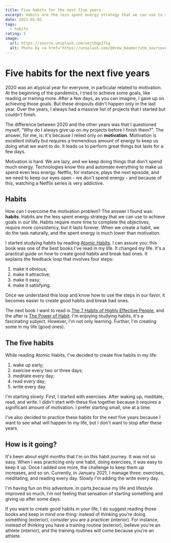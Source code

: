 ```yaml
---
title: Five habits for the next five years
excerpt: Habits are the less spent energy strategy that we can use to achieve goals in our life. Habits require more time to complete the objectives, require more consistency, but it lasts forever.
date: 2021-01-02
tags:
  - habits
rating: 5
image:
  url: https://source.unsplash.com/uejtDqpJ7ig
  alt: Photo by <a href="https://unsplash.com/@drew_beamer?utm_source=unsplash&amp;utm_medium=referral&amp;utm_content=creditCopyText">Drew Beamer</a> on <a href="https://unsplash.com/s/photos/habits?utm_source=unsplash&amp;utm_medium=referral&amp;utm_content=creditCopyText">Unsplash</a>
---
```


# Five habits for the next five years

2020 was an atypical year for everyone, in particular related to motivation. At the beginning of the pandemics, I tried to achieve some goals, like reading or training more. After a few days, as you can imagine, I gave up on achieving those goals. But these dropouts didn't happen only in the last year. Over the years, I always had a massive list of projects that I started but couldn't finish.

The difference between 2020 and the other years was that I questioned myself, "Why do I always give up on my projects before I finish them?". The answer, for me, is: it's because I relied only on **motivation**. Motivation is excellent initially but requires a tremendous amount of energy to keep us doing what we want to do. It leads us to perform great things but lasts for a few days.

Motivation is hard. We are lazy, and we keep doing things that don't spend much energy. Technologies know this and automate everything to make us spend even less energy. Netflix, for instance, plays the next episode, and we need to keep our eyes open - we don't spend energy - and because of this, watching a Netflix series is very addictive.

## Habits

How can I overcome the motivation problem? The answer I found was: **habits**. Habits are the less spent energy strategy that we can use to achieve goals in our life. Habits require more time to complete the objectives, require more consistency, but it lasts forever. When we create a habit, we do the task naturally, and the spent energy is much lower than motivation.

I started studying habits by reading [Atomic Habits](https://jamesclear.com/atomic-habits). I can assure you: this book was one of the best books I've read in my life. It changed my life. It's a practical guide on how to create good habits and break bad ones. It explains the feedback loop that involves four steps:

1. make it obvious;
1. make it attractive;
1. make it easy;
1. make it satisfying.

Once we understand this loop and know how to use the steps in our favor, it becomes easier to create good habits and break bad ones.

The next book I want to read is [The 7 Habits of Highly Effective People](https://www.amazon.com/dp/1451639619), and the after is [The Power of Habit](https://www.amazon.com/dp/B007EJSMC8). I'm enjoying studying habits, it's a fascinating subject. However, I'm not only learning. Further, I'm creating some in my life (good ones).

## The five habits

While reading Atomic Habits, I've decided to create five habits in my life:

1. wake up early;
1. exercise every two or three days;
1. meditate every day;
1. read every day;
1. write every day.

I'm starting slowly. First, I started with exercises. After waking up, meditate, read, and write. I didn't start with these five together because it requires a significant amount of motivation. I prefer starting small, one at a time.

I've also decided to practice these habits for the next five years because I want to see what will happen to my life, but I don't want to stop after these years.

## How is it going?

It's been about eight months that I'm on this habit journey. It was not so easy. When I was practicing only one habit, doing exercises, it was easy to keep it up. Once I added one more, the challenge to keep them up increases, and so on. Currently, in January 2021, I manage three: exercises, meditating, and reading every day. Slowly I'm adding the write every day.

I'm having fun on this adventure. In parts,because my life and lifestyle improved so much, I'm not feeling that sensation of starting something and giving up after some days.

If you want to create good habits in your life, I do suggest reading those books and keep in mind one thing: instead of thinking you're doing something (exterior), consider you are a practicer (interior). For instance, instead of thinking you have a training routine (exterior), believe you're an athlete (interior), and the training routines will come because you're an athlete.
